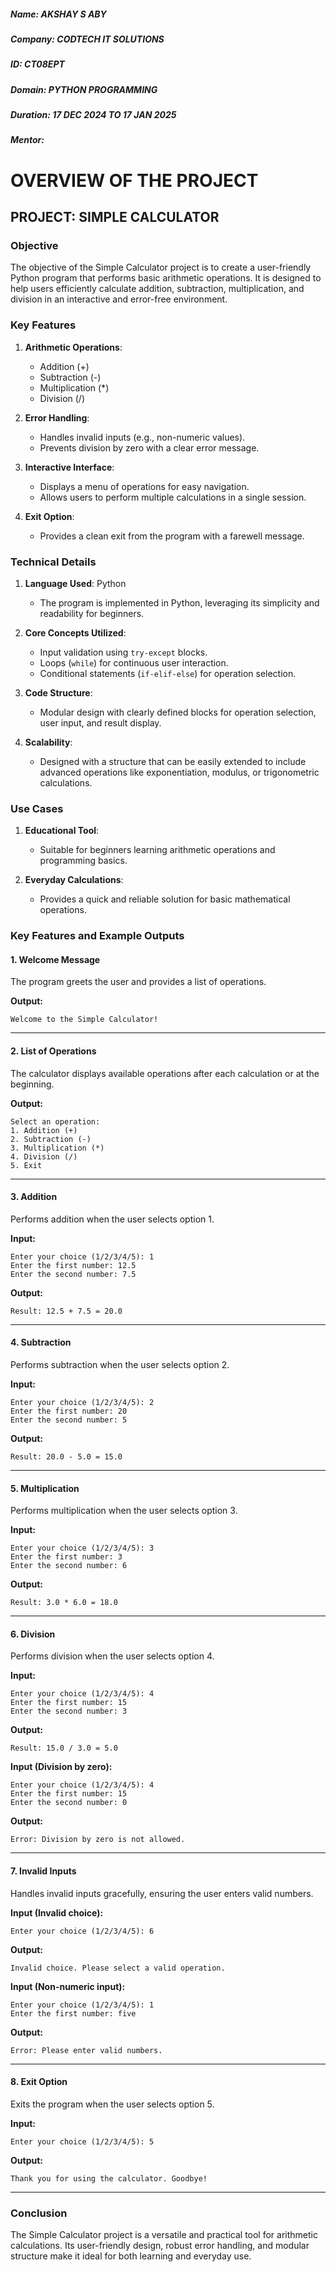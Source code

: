 ##### Name: AKSHAY S ABY
##### Company: CODTECH IT SOLUTIONS
##### ID: CT08EPT
##### Domain: PYTHON PROGRAMMING
##### Duration: 17 DEC 2024 TO 17 JAN 2025
##### Mentor: 

# **OVERVIEW OF THE PROJECT**

## PROJECT: **SIMPLE CALCULATOR**

### **Objective**  
The objective of the Simple Calculator project is to create a user-friendly Python program that performs basic arithmetic operations. It is designed to help users efficiently calculate addition, subtraction, multiplication, and division in an interactive and error-free environment.



### **Key Features**  
1. **Arithmetic Operations**:  
   - Addition (+)  
   - Subtraction (-)  
   - Multiplication (*)  
   - Division (/)

2. **Error Handling**:  
   - Handles invalid inputs (e.g., non-numeric values).  
   - Prevents division by zero with a clear error message.

3. **Interactive Interface**:  
   - Displays a menu of operations for easy navigation.  
   - Allows users to perform multiple calculations in a single session.  

4. **Exit Option**:  
   - Provides a clean exit from the program with a farewell message.



### **Technical Details**
1. **Language Used**: Python  
   - The program is implemented in Python, leveraging its simplicity and readability for beginners.

2. **Core Concepts Utilized**:  
   - Input validation using `try-except` blocks.  
   - Loops (`while`) for continuous user interaction.  
   - Conditional statements (`if-elif-else`) for operation selection.  

3. **Code Structure**:  
   - Modular design with clearly defined blocks for operation selection, user input, and result display.  

4. **Scalability**:  
   - Designed with a structure that can be easily extended to include advanced operations like exponentiation, modulus, or trigonometric calculations.



### **Use Cases**  
1. **Educational Tool**:  
   - Suitable for beginners learning arithmetic operations and programming basics.  

2. **Everyday Calculations**:  
   - Provides a quick and reliable solution for basic mathematical operations.  



### **Key Features and Example Outputs**

#### **1. Welcome Message**  
The program greets the user and provides a list of operations.  

**Output:**  
```
Welcome to the Simple Calculator!
```

---

#### **2. List of Operations**  
The calculator displays available operations after each calculation or at the beginning.  

**Output:**  
```
Select an operation:
1. Addition (+)
2. Subtraction (-)
3. Multiplication (*)
4. Division (/)
5. Exit
```

---

#### **3. Addition**  
Performs addition when the user selects option 1.  

**Input:**  
```
Enter your choice (1/2/3/4/5): 1
Enter the first number: 12.5
Enter the second number: 7.5
```

**Output:**  
```
Result: 12.5 + 7.5 = 20.0
```

---

#### **4. Subtraction**  
Performs subtraction when the user selects option 2.  

**Input:**  
```
Enter your choice (1/2/3/4/5): 2
Enter the first number: 20
Enter the second number: 5
```

**Output:**  
```
Result: 20.0 - 5.0 = 15.0
```

---

#### **5. Multiplication**  
Performs multiplication when the user selects option 3.  

**Input:**  
```
Enter your choice (1/2/3/4/5): 3
Enter the first number: 3
Enter the second number: 6
```

**Output:**  
```
Result: 3.0 * 6.0 = 18.0
```

---

#### **6. Division**  
Performs division when the user selects option 4.  

**Input:**  
```
Enter your choice (1/2/3/4/5): 4
Enter the first number: 15
Enter the second number: 3
```

**Output:**  
```
Result: 15.0 / 3.0 = 5.0
```

**Input (Division by zero):**  
```
Enter your choice (1/2/3/4/5): 4
Enter the first number: 15
Enter the second number: 0
```

**Output:**  
```
Error: Division by zero is not allowed.
```

---

#### **7. Invalid Inputs**  
Handles invalid inputs gracefully, ensuring the user enters valid numbers.  

**Input (Invalid choice):**  
```
Enter your choice (1/2/3/4/5): 6
```

**Output:**  
```
Invalid choice. Please select a valid operation.
```

**Input (Non-numeric input):**  
```
Enter your choice (1/2/3/4/5): 1
Enter the first number: five
```

**Output:**  
```
Error: Please enter valid numbers.
```

---

#### **8. Exit Option**  
Exits the program when the user selects option 5.  

**Input:**  
```
Enter your choice (1/2/3/4/5): 5
```

**Output:**  
```
Thank you for using the calculator. Goodbye!
```

---

### **Conclusion**  
The Simple Calculator project is a versatile and practical tool for arithmetic calculations. Its user-friendly design, robust error handling, and modular structure make it ideal for both learning and everyday use.
